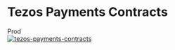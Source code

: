 # Tezos Payments Contracts

Prod  
[![tezos-payments-contracts](https://github.com/fastwaterbear/tezos-payments-contracts/actions/workflows/tezos-payments-contracts.yml/badge.svg?branch=master)](https://github.com/fastwaterbear/tezos-payments-contracts/actions/workflows/tezos-payments-contracts.yml)
